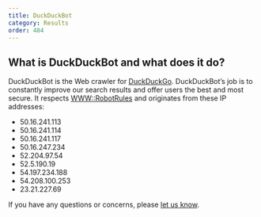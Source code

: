 ```yaml
---
title: DuckDuckBot
category: Results
order: 484
---
```


## What is DuckDuckBot and what does it do?

DuckDuckBot is the Web crawler for <a href="https://duckduckgo.com">DuckDuckGo</a>.
DuckDuckBot’s job is to constantly improve our search results and offer users the best and most secure.
It respects <a href="https://metacpan.org/module/WWW::RobotRules">WWW::RobotRules</a> and originates from these IP addresses:

- 50.16.241.113
- 50.16.241.114
- 50.16.241.117
- 50.16.247.234
- 52.204.97.54
- 52.5.190.19
- 54.197.234.188
- 54.208.100.253
- 23.21.227.69

If you have any questions or concerns, please <a href="https://duckduckgo.com/feedback">let us know</a>.
